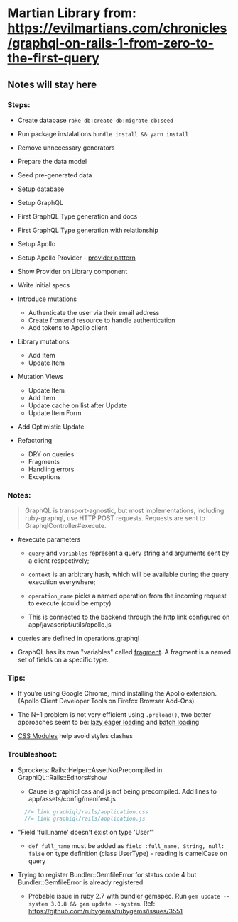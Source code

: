 # Martian Library from: https://evilmartians.com/chronicles/graphql-on-rails-1-from-zero-to-the-first-query

## Notes will stay here

### Steps:

- Create database `rake db:create db:migrate db:seed`

- Run package instalations `bundle install && yarn install`

- Remove unnecessary generators

- Prepare the data model

- Seed pre-generated data

- Setup database

- Setup GraphQL

- First GraphQL Type generation and docs

- First GraphQL Type generation with relationship

- Setup Apollo

- Setup Apollo Provider - [provider pattern](https://reactjs.org/docs/context.html#contextprovider)

- Show Provider on Library component

- Write initial specs

- Introduce mutations
  - Authenticate the user via their email address
  - Create frontend resource to handle authentication
  - Add tokens to Apollo client

- Library mutations
  - Add Item
  - Update Item

- Mutation Views
  - Update Item
  - Add Item
  - Update cache on list after Update
  - Update Item Form

- Add Optimistic Update

- Refactoring
  - DRY on queries
  - Fragments
  - Handling errors
  - Exceptions

### Notes:

> GraphQL is transport-agnostic, but most implementations, including ruby-graphql, use HTTP POST requests. Requests are sent to GraphqlController#execute.
  - #execute parameters
    - `query` and `variables` represent a query string and arguments sent by a client respectively;
    - `context` is an arbitrary hash, which will be available during the query execution everywhere;
    - `operation_name` picks a named operation from the incoming request to execute (could be empty)

    - This is connected to the backend through the http link configured on app/javascript/utils/apollo.js

- queries are defined in operations.graphql

- GraphQL has its own "variables" called [fragment](https://graphql.github.io/graphql-spec/draft/#sec-Language.Fragments). A fragment is a named set of fields on a specific type.

### Tips:

- If you’re using Google Chrome, mind installing the Apollo extension. (Apollo Client Developer Tools on Firefox Browser Add-Ons)

- The N+1 problem is not very efficient using `.preload()`, two better approaches seem to be: [lazy eager loading](https://github.com/DmitryTsepelev/ar_lazy_preload) and [batch loading](https://github.com/Shopify/graphql-batch)

- [CSS Modules](https://github.com/css-modules/css-modules) help avoid styles clashes

### Troubleshoot:

- Sprockets::Rails::Helper::AssetNotPrecompiled in GraphiQL::Rails::Editors#show

  - Cause is graphiql css and js not being precompiled. Add lines to app/assets/config/manifest.js
  ```javascript
    //= link graphiql/rails/application.css
    //= link graphiql/rails/application.js
  ```

- "Field 'full_name' doesn't exist on type 'User'"
  - `def full_name` must be added as `field :full_name, String, null: false` on type definition (class UserType) - reading is camelCase on query

- Trying to register Bundler::GemfileError for status code 4 but Bundler::GemfileError is already registered
  - Probable issue in ruby 2.7 with bundler gemspec. Run `gem update --system 3.0.8 && gem update --system`. Ref: https://github.com/rubygems/rubygems/issues/3551
